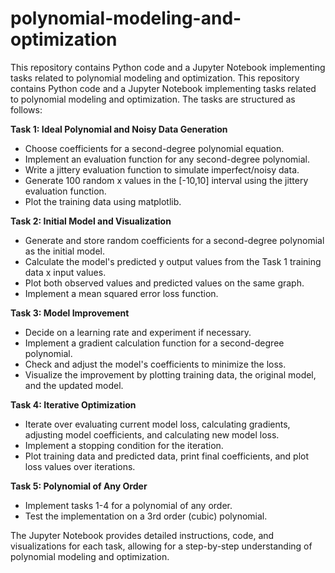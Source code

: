 # polynomial-modeling-and-optimization
This repository contains Python code and a Jupyter Notebook implementing tasks related to polynomial modeling and optimization.
This repository contains Python code and a Jupyter Notebook implementing tasks related to polynomial modeling and optimization. The tasks are structured as follows:

**Task 1: Ideal Polynomial and Noisy Data Generation**
- Choose coefficients for a second-degree polynomial equation.
- Implement an evaluation function for any second-degree polynomial.
- Write a jittery evaluation function to simulate imperfect/noisy data.
- Generate 100 random x values in the [-10,10] interval using the jittery evaluation function.
- Plot the training data using matplotlib.

**Task 2: Initial Model and Visualization**
- Generate and store random coefficients for a second-degree polynomial as the initial model.
- Calculate the model's predicted y output values from the Task 1 training data x input values.
- Plot both observed values and predicted values on the same graph.
- Implement a mean squared error loss function.

**Task 3: Model Improvement**
- Decide on a learning rate and experiment if necessary.
- Implement a gradient calculation function for a second-degree polynomial.
- Check and adjust the model's coefficients to minimize the loss.
- Visualize the improvement by plotting training data, the original model, and the updated model.

**Task 4: Iterative Optimization**
- Iterate over evaluating current model loss, calculating gradients, adjusting model coefficients, and calculating new model loss.
- Implement a stopping condition for the iteration.
- Plot training data and predicted data, print final coefficients, and plot loss values over iterations.

**Task 5: Polynomial of Any Order**
- Implement tasks 1-4 for a polynomial of any order.
- Test the implementation on a 3rd order (cubic) polynomial.

The Jupyter Notebook provides detailed instructions, code, and visualizations for each task, allowing for a step-by-step understanding of polynomial modeling and optimization.
